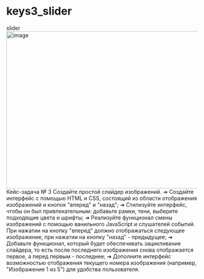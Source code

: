 # keys3_slider
slider
<img width="803" height="414" alt="image" src="https://github.com/user-attachments/assets/d5db34a6-ffb8-4306-993f-92cedd8874c8" />
Кейс-задача № 3
Создайте простой слайдер изображений.
➔	Создайте интерфейс с помощью HTML и CSS, состоящий из области отображения изображений и кнопок "вперед" и "назад";
➔	Стилизуйте интерфейс, чтобы он был привлекательным: добавьте рамки, тени, выберите подходящие цвета и шрифты;
➔	Реализуйте функционал смены изображений с помощью ванильного JavaScript и слушателей событий. При нажатии на кнопку "вперед" должно отображаться следующее изображение, при нажатии на кнопку "назад" - предыдущее;
➔	Добавьте функционал, который будет обеспечивать зацикливание слайдера, то есть после последнего изображения снова отображается первое, а перед первым - последнее;
➔	Дополните интерфейс возможностью отображения текущего номера изображения (например, "Изображение 1 из 5") для удобства пользователя.

